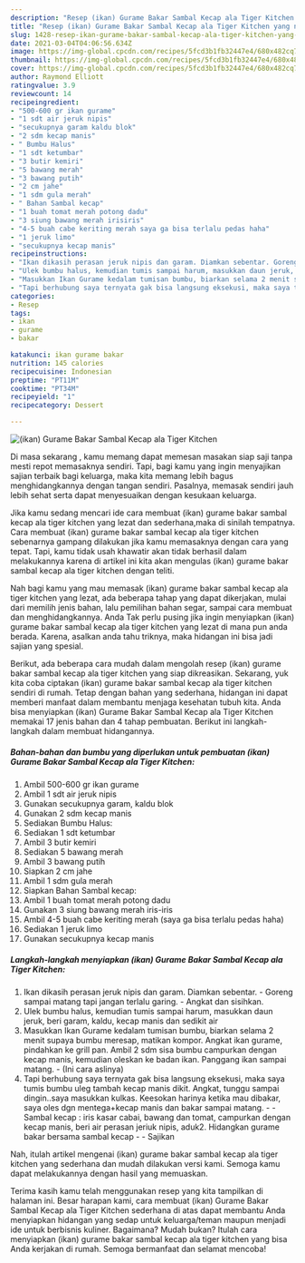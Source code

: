 ```yaml
---
description: "Resep (ikan) Gurame Bakar Sambal Kecap ala Tiger Kitchen yang nikmat Untuk Jualan"
title: "Resep (ikan) Gurame Bakar Sambal Kecap ala Tiger Kitchen yang nikmat Untuk Jualan"
slug: 1428-resep-ikan-gurame-bakar-sambal-kecap-ala-tiger-kitchen-yang-nikmat-untuk-jualan
date: 2021-03-04T04:06:56.634Z
image: https://img-global.cpcdn.com/recipes/5fcd3b1fb32447e4/680x482cq70/ikan-gurame-bakar-sambal-kecap-ala-tiger-kitchen-foto-resep-utama.jpg
thumbnail: https://img-global.cpcdn.com/recipes/5fcd3b1fb32447e4/680x482cq70/ikan-gurame-bakar-sambal-kecap-ala-tiger-kitchen-foto-resep-utama.jpg
cover: https://img-global.cpcdn.com/recipes/5fcd3b1fb32447e4/680x482cq70/ikan-gurame-bakar-sambal-kecap-ala-tiger-kitchen-foto-resep-utama.jpg
author: Raymond Elliott
ratingvalue: 3.9
reviewcount: 14
recipeingredient:
- "500-600 gr ikan gurame"
- "1 sdt air jeruk nipis"
- "secukupnya garam kaldu blok"
- "2 sdm kecap manis"
- " Bumbu Halus"
- "1 sdt ketumbar"
- "3 butir kemiri"
- "5 bawang merah"
- "3 bawang putih"
- "2 cm jahe"
- "1 sdm gula merah"
- " Bahan Sambal kecap"
- "1 buah tomat merah potong dadu"
- "3 siung bawang merah irisiris"
- "4-5 buah cabe keriting merah saya ga bisa terlalu pedas haha"
- "1 jeruk limo"
- "secukupnya kecap manis"
recipeinstructions:
- "Ikan dikasih perasan jeruk nipis dan garam. Diamkan sebentar. Goreng sampai matang tapi jangan terlalu garing. Angkat dan sisihkan."
- "Ulek bumbu halus, kemudian tumis sampai harum, masukkan daun jeruk, beri garam, kaldu, kecap manis dan sedikit air"
- "Masukkan Ikan Gurame kedalam tumisan bumbu, biarkan selama 2 menit supaya bumbu meresap, matikan kompor. Angkat ikan gurame, pindahkan ke grill pan. Ambil 2 sdm sisa bumbu campurkan dengan kecap manis, kemudian oleskan ke badan ikan. Panggang ikan sampai matang. (Ini cara aslinya)"
- "Tapi berhubung saya ternyata gak bisa langsung eksekusi, maka saya tumis bumbu uleg tambah kecap manis dikit. Angkat, tunggu sampai dingin..saya masukkan kulkas. Keesokan harinya ketika mau dibakar, saya oles dgn mentega+kecap manis dan bakar sampai matang.  Sambal kecap : iris kasar cabai, bawang dan tomat, campurkan dengan kecap manis, beri air perasan jeriuk nipis, aduk2. Hidangkan gurame bakar bersama sambal kecap  Sajikan"
categories:
- Resep
tags:
- ikan
- gurame
- bakar

katakunci: ikan gurame bakar 
nutrition: 145 calories
recipecuisine: Indonesian
preptime: "PT11M"
cooktime: "PT34M"
recipeyield: "1"
recipecategory: Dessert

---
```



![(ikan) Gurame Bakar Sambal Kecap ala Tiger Kitchen](https://img-global.cpcdn.com/recipes/5fcd3b1fb32447e4/680x482cq70/ikan-gurame-bakar-sambal-kecap-ala-tiger-kitchen-foto-resep-utama.jpg)

Di masa  sekarang , kamu memang dapat memesan masakan siap saji tanpa mesti repot memasaknya sendiri. Tapi, bagi kamu yang ingin menyajikan sajian terbaik bagi keluarga, maka kita memang lebih bagus menghidangkannya dengan tangan sendiri. Pasalnya, memasak sendiri jauh lebih sehat serta dapat menyesuaikan dengan kesukaan keluarga.

Jika kamu sedang mencari ide cara membuat (ikan) gurame bakar sambal kecap ala tiger kitchen yang lezat dan sederhana,maka di sinilah tempatnya. Cara membuat (ikan) gurame bakar sambal kecap ala tiger kitchen  sebenarnya gampang dilakukan jika kamu memasaknya dengan cara yang tepat. Tapi, kamu tidak usah khawatir akan tidak berhasil dalam melakukannya 
karena di artikel ini kita akan mengulas (ikan) gurame bakar sambal kecap ala tiger kitchen dengan teliti.  



Nah bagi kamu yang mau memasak (ikan) gurame bakar sambal kecap ala tiger kitchen yang lezat, ada beberapa tahap yang dapat dikerjakan, mulai dari memilih jenis bahan, lalu pemilihan bahan segar, sampai cara membuat dan menghidangkannya. Anda Tak perlu pusing jika ingin menyiapkan (ikan) gurame bakar sambal kecap ala tiger kitchen yang lezat di mana pun anda berada. Karena, asalkan anda  tahu triknya, maka hidangan ini bisa jadi sajian yang spesial.

Berikut, ada beberapa cara mudah dalam mengolah resep (ikan) gurame bakar sambal kecap ala tiger kitchen yang siap dikreasikan. Sekarang, yuk kita coba ciptakan (ikan) gurame bakar sambal kecap ala tiger kitchen sendiri di rumah. Tetap dengan bahan yang sederhana, hidangan ini dapat memberi manfaat dalam membantu menjaga kesehatan tubuh kita. Anda bisa menyiapkan (ikan) Gurame Bakar Sambal Kecap ala Tiger Kitchen memakai 17 jenis bahan dan 4 tahap pembuatan. Berikut ini langkah-langkah dalam membuat hidangannya.

<!--inarticleads1-->

##### Bahan-bahan dan bumbu yang diperlukan untuk pembuatan (ikan) Gurame Bakar Sambal Kecap ala Tiger Kitchen:

1. Ambil 500-600 gr ikan gurame
1. Ambil 1 sdt air jeruk nipis
1. Gunakan secukupnya garam, kaldu blok
1. Gunakan 2 sdm kecap manis
1. Sediakan  Bumbu Halus:
1. Sediakan 1 sdt ketumbar
1. Ambil 3 butir kemiri
1. Sediakan 5 bawang merah
1. Ambil 3 bawang putih
1. Siapkan 2 cm jahe
1. Ambil 1 sdm gula merah
1. Siapkan  Bahan Sambal kecap:
1. Ambil 1 buah tomat merah potong dadu
1. Gunakan 3 siung bawang merah iris-iris
1. Ambil 4-5 buah cabe keriting merah (saya ga bisa terlalu pedas haha)
1. Sediakan 1 jeruk limo
1. Gunakan secukupnya kecap manis




<!--inarticleads2-->

##### Langkah-langkah menyiapkan (ikan) Gurame Bakar Sambal Kecap ala Tiger Kitchen:

1. Ikan dikasih perasan jeruk nipis dan garam. Diamkan sebentar. - Goreng sampai matang tapi jangan terlalu garing. - Angkat dan sisihkan.
1. Ulek bumbu halus, kemudian tumis sampai harum, masukkan daun jeruk, beri garam, kaldu, kecap manis dan sedikit air
1. Masukkan Ikan Gurame kedalam tumisan bumbu, biarkan selama 2 menit supaya bumbu meresap, matikan kompor. Angkat ikan gurame, pindahkan ke grill pan. Ambil 2 sdm sisa bumbu campurkan dengan kecap manis, kemudian oleskan ke badan ikan. Panggang ikan sampai matang. - (Ini cara aslinya)
1. Tapi berhubung saya ternyata gak bisa langsung eksekusi, maka saya tumis bumbu uleg tambah kecap manis dikit. Angkat, tunggu sampai dingin..saya masukkan kulkas. Keesokan harinya ketika mau dibakar, saya oles dgn mentega+kecap manis dan bakar sampai matang. -  - Sambal kecap : iris kasar cabai, bawang dan tomat, campurkan dengan kecap manis, beri air perasan jeriuk nipis, aduk2. Hidangkan gurame bakar bersama sambal kecap -  - Sajikan




Nah, itulah artikel mengenai  (ikan) gurame bakar sambal kecap ala tiger kitchen  yang sederhana dan mudah dilakukan versi kami. Semoga kamu dapat melakukannya dengan hasil yang memuaskan. 

Terima kasih kamu telah menggunakan resep yang kita tampilkan di halaman ini. Besar harapan kami, cara membuat  (ikan) Gurame Bakar Sambal Kecap ala Tiger Kitchen sederhana di atas dapat membantu Anda menyiapkan hidangan yang sedap untuk keluarga/teman maupun menjadi ide untuk berbisnis kuliner. Bagaimana? Mudah bukan? Itulah cara menyiapkan (ikan) gurame bakar sambal kecap ala tiger kitchen yang bisa Anda kerjakan di rumah. Semoga bermanfaat dan selamat mencoba!

